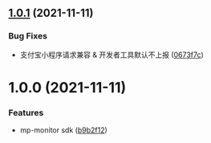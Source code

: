 ## [1.0.1](https://github.com/wuba/mp-monitor/compare/v1.0.0...v1.0.1) (2021-11-11)


### Bug Fixes

* 支付宝小程序请求兼容 & 开发者工具默认不上报 ([0673f7c](https://github.com/wuba/mp-monitor/commit/0673f7ca2688dac291ceeb85affd19437454bd58))

# 1.0.0 (2021-11-11)


### Features

* mp-monitor sdk ([b9b2f12](https://github.com/wuba/mp-monitor/commit/b9b2f1261f6e2ec7f5cbb234fbf5badbe236b7d3))
